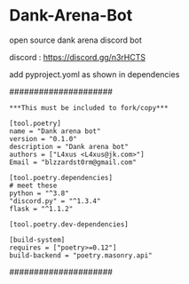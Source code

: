 # Dank-Arena-Bot
open source dank arena discord bot

discord : https://discord.gg/n3rHCTS

add pyproject.yoml as shown in dependencies

#####################
```
***This must be included to fork/copy***

[tool.poetry]
name = "Dank arena bot"
version = "0.1.0"
description = "Dank arena bot"
authors = ["L4xus <L4xus@jk.com>"]
Email = "blzzardst0rm@gmail.com"

[tool.poetry.dependencies]
# meet these
python = "^3.8"
"discord.py" = "^1.3.4"
flask = "^1.1.2"

[tool.poetry.dev-dependencies]

[build-system]
requires = ["poetry>=0.12"]
build-backend = "poetry.masonry.api"
```
#####################

